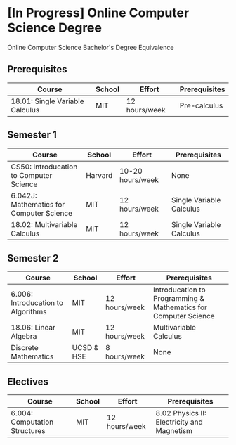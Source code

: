 # [In Progress] Online Computer Science Degree
Online Computer Science Bachelor's Degree Equivalence

## Prerequisites
| Course | School | Effort | Prerequisites |
| ------------- | ------------- | ------------- | ------------- | 
| 18.01: Single Variable Calculus | MIT | 12 hours/week | Pre-calculus |

## Semester 1

| Course | School | Effort | Prerequisites |
| ------------- | ------------- | ------------- | ------------- | 
| CS50: Introducation to Computer Science | Harvard | 10-20 hours/week | None |
| 6.042J: Mathematics for Computer Science | MIT | 12 hours/week | Single Variable Calculus |
| 18.02: Multivariable Calculus | MIT | 12 hours/week | Single Variable Calculus |

## Semester 2

| Course | School | Effort | Prerequisites |
| ------------- | ------------- | ------------- | ------------- | 
| 6.006: Introducation to Algorithms | MIT | 12 hours/week | Introducation to Programming & Mathematics for Computer Science |
| 18.06: Linear Algebra | MIT | 12 hours/week | Multivariable Calculus |
| Discrete Mathematics | UCSD & HSE | 8 hours/week | None |

## Electives

| Course | School | Effort | Prerequisites |
| ------------- | ------------- | ------------- | ------------- | 
| 6.004: Computation Structures | MIT | 12 hours/week | 8.02 Physics II: Electricity and Magnetism |
